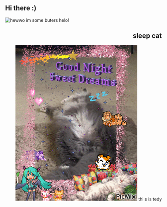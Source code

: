 <!DOCTYPE html>
<html>

<h2 align="left">Hi there :)</h2>
<div align="left">
  <img src="https://i.imgflip.com/7mipps.gif" alt="hewwo"  width="500">
  im some buters helo!
</div>

<h2 align="right">sleep cat</h2>
<div align="right">
  <img src="https://raw.githubusercontent.com/SomeButters/SomeButters/main/11118094_1296e.gif"></img>
  thi s is tedy
</div>

</body>
</html>


